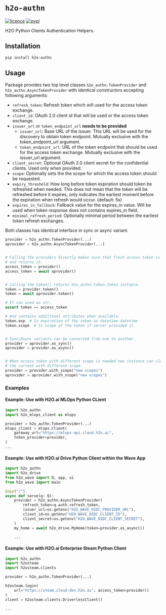 # `h2o-authn`

[![licence](https://img.shields.io/github/license/h2oai/authn-py?style=flat-square)](https://github.com/h2oai/authn-py/main/LICENSE)
[![pypi](https://img.shields.io/pypi/v/h2o-authn?style=flat-square)](https://pypi.org/project/h2o-authn/)

H2O Python Clients Authentication Helpers.

## Installation

```sh
pip install h2o-authn
```

## Usage

Package provides two top level classes `h2o_authn.TokenProvider` and `h2o_authn.AsyncTokenProvider` with identical constructors accepting following arguments:

- `refresh_token`: Refresh token which will used for the access token exchange.
- `client_id`: OAuth 2.0 client id that will be used or the access token
    exchange.
- `issuer_url` or `token_endpoint_url` **needs to be provided**
  - `issuer_url`: Base URL of the issuer. This URL will be used for the discovery
        to obtain token endpoint. Mutually exclusive with the
        token_endpoint_url argument.
  - `token_endpoint_url`: URL of the token endpoint that should be used for the
        access token exchange. Mutually exclusive with the issuer_url argument.
- `client_secret`: Optional OAuth 2.0 client secret for the confidential
    clients. Used only when provided.
- `scope`: Optionally sets the the scope for which the access token should be
    requested.
- `expiry_threshold`: How long before token expiration should token be
    refreshed when needed. This does not mean that the token will be
    refreshed before it expires, only indicates the earliest moment before
    the expiration when refresh would occur. (default: 5s)
- `expires_in_fallback`: Fallback value for the expires_in value. Will be used
    when token response does not contains expires_in field.
- `minimal_refresh_period`: Optionally minimal period between the earliest token
    refresh exchanges.

Both classes has identical interface in sync or async variant.

```python
provider = h2o_authn.TokenProvider(...)
aprovider = h2o_authn.AsyncTokenProvider(...)


# Calling the providers directly makes sure that fresh access token is available
# and returns it.
access_token = provider()
access_token = await aprovider()


# Calling the token() returns h2o_authn.token.Token instance.
token = provider.token()
token = await aprovider.token()

# It can used as str.
assert token == access_token

# And contains additional attributes when available.
token.exp  # Is expiration of the token as datetime.datetime
token.scope  # Is scope of the token if server provided it.


# Sync/Async variants can be converted from one to another.
provider = aprovider.as_sync()
aprovider = provider.as_async()


# When access token with different scope is needed new instance can cloned from
# the current with different scope.
provider = provider.with_scope("new scopes")
aprovider = aprovider.with_scope("new scopes")
```

### Examples

#### Example: Use with H2O.ai MLOps Python CLient

```python
import h2o_authn
import h2o_mlops_client as mlops

provider = h2o_authn.TokenProvider(...)
mlops_client = mlops.Client(
    gateway_url="https://mlops-api.cloud.h2o.ai",
    token_provider=provider,
)
...
```

#### Example: Use with H2O.ai Drive Python Client within the Wave App

```python
import h2o_authn
import h2o_drive
from h2o_wave import Q, app, ui
from h2o_wave import main

@app("/")
async def serve(q: Q):
    provider = h2o_authn.AsyncTokenProvider(
        refresh_token=q.auth.refresh_token,
        issuer_url=os.getenv("H2O_WAVE_OIDC_PROVIDER_URL"),
        client_id=os.getenv("H2O_WAVE_OIDC_CLIENT_ID"),
        client_secret=os.getenv("H2O_WAVE_OIDC_CLIENT_SECRET"),
    )
    my_home = await h2o_drive.MyHome(token=provider.as_async())

    ...
```

#### Example: Use with H2O.ai Enterprise Steam Python Client

```python
import h2o_authn
import h2osteam
import h2osteam.clients

provider = h2o_authn.TokenProvider(...)

h2osteam.login(
    url="https://steam.cloud-dev.h2o.ai", access_token=provider()
)
client = h2osteam.clients.DriverlessClient()

...
```
